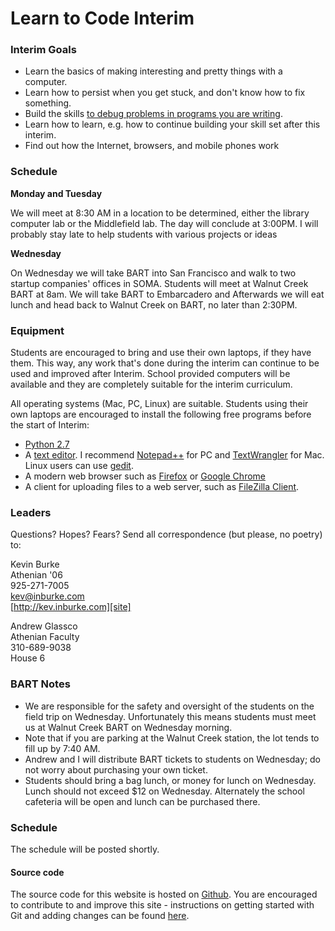 <link href="http://kevinburke.bitbucket.org/markdowncss/markdown.css" rel="stylesheet"></link>

# Learn to Code Interim

### Interim Goals

* Learn the basics of making interesting and pretty things with a computer.
* Learn how to persist when you get stuck, and don't know how to fix something.
* Build the skills [to debug problems in programs you are writing][xkcd].
* Learn how to learn, e.g. how to continue building your skill set after this
  interim.
* Find out how the Internet, browsers, and mobile phones work

[xkcd]: http://xkcd.com/722/

### Schedule

**Monday and Tuesday**

We will meet at 8:30 AM in a location to be determined, either the library
computer lab or the Middlefield lab. The day will conclude at 3:00PM. I will
probably stay late to help students with various projects or ideas


**Wednesday**

On Wednesday we will take BART into San Francisco and walk to two startup
companies' offices in SOMA. Students will meet at Walnut Creek BART at 8am. We
will take BART to Embarcadero and Afterwards we will eat lunch and head back to
Walnut Creek on BART, no later than 2:30PM.


### Equipment

Students are encouraged to bring and use their own laptops, if they have them.
This way, any work that's done during the interim can continue to be used and
improved after Interim. School provided computers will be available and they
are completely suitable for the interim curriculum.

All operating systems (Mac, PC, Linux) are suitable. Students using their own
laptops are encouraged to install the following free programs before the start
of Interim:

- [Python 2.7](http://wiki.python.org/moin/BeginnersGuide/Download)
- A [text editor][editor]. I recommend [Notepad++][notepad] for PC and
  [TextWrangler][wrangler] for Mac. Linux users can use [gedit][gedit].
- A modern web browser such as [Firefox][firefox] or [Google Chrome][chrome]
- A client for uploading files to a web server, such as [FileZilla Client][filezilla].

### Leaders

Questions? Hopes? Fears? Send all correspondence (but please, no poetry) to:

Kevin Burke<br/>
Athenian '06<br />
925-271-7005<br />
[kev@inburke.com][email]<br />
[http://kev.inburke.com][site]<br />

[email]: mailto:kev@inburke.com
[site]: http://kev.inburke.com

Andrew Glassco<br/>
Athenian Faculty<br />
310-689-9038<br />
House 6<br />


### BART Notes

- We are responsible for the safety and oversight of the students on the field
trip on Wednesday. Unfortunately this means students must meet us at Walnut
Creek BART on Wednesday morning.
- Note that if you are parking at the Walnut Creek station, the lot tends to
fill up by 7:40 AM.
- Andrew and I will distribute BART tickets to students on Wednesday; do not
worry about purchasing your own ticket.
- Students should bring a bag lunch, or money for lunch on Wednesday. Lunch
should not exceed $12 on Wednesday. Alternately the school cafeteria will be
open and lunch can be purchased there.

[notepad]: http://notepad-plus-plus.org/
[wrangler]: http://www.barebones.com/products/textwrangler/
[editor]: http://www.lifehack.org/articles/technology/why-geeks-love-plain-text-and-why-you-should-too.html
[gedit]: http://projects.gnome.org/gedit/
[firefox]: http://www.mozilla.org/en-US/firefox/new/
[chrome]: https://www.google.com/intl/en/chrome/browser/
[filezilla]: http://filezilla-project.org/

### Schedule

The schedule will be posted shortly.

#### Source code

The source code for this website is hosted on [Github][athenian.me]. You are
encouraged to contribute to and improve this site - instructions on getting
started with Git and adding changes can be found [here][bootcamp].

[athenian.me]: https://github.com/kevinburke/athenian.me
[bootcamp]: https://help.github.com/categories/54/articles


